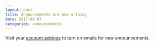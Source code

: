 ```yaml
---
layout: post
title: Announcements are now a thing
date: 2017-06-07
categories: announcements
---
```

Visit your [account settings](https://metasmoke.erwaysoftware.com/users/edit) to turn on emails for new announcements.
